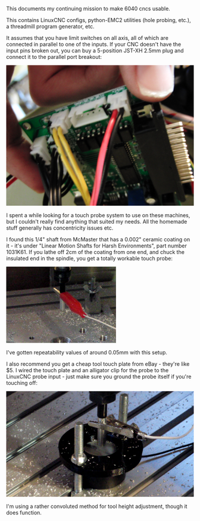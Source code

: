 This documents my continuing mission to make 6040 cncs usable.

This contains LinuxCNC configs, python-EMC2 utilities (hole probing, etc.), a threadmill program generator, etc.

It assumes that you have limit switches on all axis, all of which are connected in parallel to one of the inputs. If your CNC doesn't have the input pins broken out, you can buy a 5-position JST-XH 2.5mm plug and connect it to the parallel port breakout:

![alt text](breakout-jst.jpg)

I spent a while looking for a touch probe system to use on these machines, but I couldn't really find anything that suited my needs. All the homemade stuff generally has concentricity issues etc. 

I found this 1/4" shaft from McMaster that has a 0.002" ceramic coating on it - it's under "Linear Motion Shafts for Harsh Environments", part number 1031K61. If you lathe off 2cm of the coating from one end, and chuck the insulated end in the spindle, you get a totally workable touch probe:

![alt text](probe.png)

I've gotten repeatability values of around 0.05mm with this setup. 

I also recommend you get a cheap tool touch plate from eBay - they're like $5. I wired the touch plate and an alligator clip for the probe to the LinuxCNC probe input - just make sure you ground the probe itself if you're touching off:

![alt text](grounded.png)

I'm using a rather convoluted method for tool height adjustment, though it does function.

